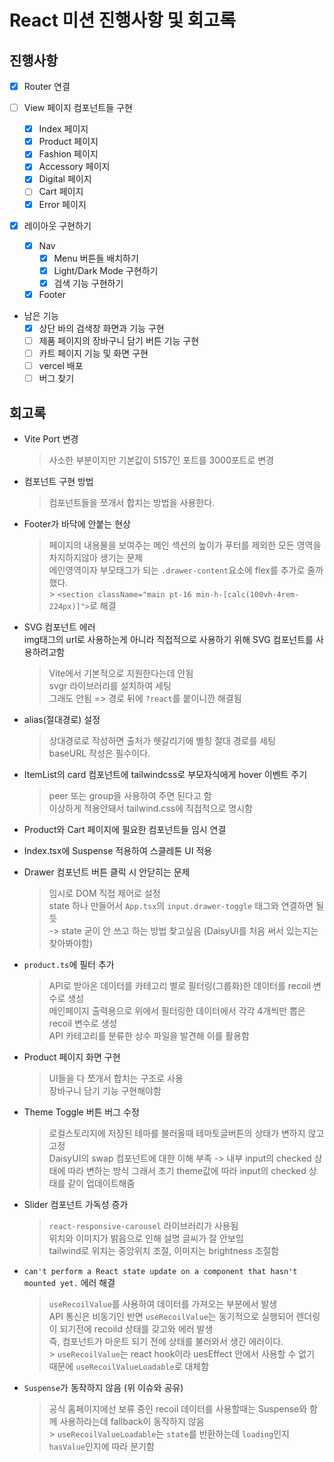 # React 미션 진행사항 및 회고록

## 진행사항

- [x] Router 연결
- [ ] View 페이지 컴포넌트들 구현

  - [x] Index 페이지
  - [x] Product 페이지
  - [x] Fashion 페이지
  - [x] Accessory 페이지
  - [x] Digital 페이지
  - [ ] Cart 페이지
  - [x] Error 페이지

- [x] 레이아웃 구현하기

  - [x] Nav
    - [x] Menu 버튼들 배치하기
    - [x] Light/Dark Mode 구현하기
    - [x] 검색 기능 구현하기
  - [x] Footer

- 남은 기능
  - [x] 상단 바의 검색창 화면과 기능 구현
  - [ ] 제품 페이지의 장바구니 담기 버튼 기능 구현
  - [ ] 카트 페이지 기능 및 화면 구현
  - [ ] vercel 배포
  - [ ] 버그 찾기

## 회고록

- Vite Port 변경

  > 사소한 부분이지만 기본값이 5157인 포트를 3000포트로 변경

- 컴포넌트 구현 방법

  > 컴포넌트들을 쪼개서 합치는 방법을 사용한다.

- Footer가 바닥에 안붙는 현상

  > 페이지의 내용물을 보여주는 메인 섹션의 높이가 푸터를 제외한 모든 영역을 차지하지않아 생기는 문제<br>
  > 메인영역이자 부모태그가 되는 `.drawer-content`요소에 flex를 추가로 줄까했다.<br/> > `<section className="main pt-16 min-h-[calc(100vh-4rem-224px)]">`로 해결

- SVG 컴포넌트 에러<br>
  img태그의 url로 사용하는게 아니라 직접적으로 사용하기 위해 SVG 컴포넌트를 사용하려고함

  > Vite에서 기본적으로 지원한다는데 안됨<br>
  > svgr 라이브러리를 설치하여 세팅<br>
  > 그래도 안됨 => 경로 뒤에 `?react`를 붙이니깐 해결됨

- alias(절대경로) 설정

  > 상대경로로 작성하면 출처가 헷갈리기에 별칭 절대 경로를 세팅<br>
  > baseURL 작성은 필수이다.

- ItemList의 card 컴포넌트에 tailwindcss로 부모자식에게 hover 이벤트 주기

  > peer 또는 group을 사용하여 주면 된다고 함<br>
  > 이상하게 적용안돼서 tailwind.css에 직접적으로 명시함

- Product와 Cart 페이지에 필요한 컴포넌트들 임시 연결

- Index.tsx에 Suspense 적용하여 스클레톤 UI 적용

- Drawer 컴포넌트 버튼 클릭 시 안닫히는 문제

  > 임시로 DOM 직접 제어로 설정<br>
  > state 하나 만들어서 `App.tsx`의 `input.drawer-toggle` 태그와 연결하면 될듯<br>
  > -> state 굳이 안 쓰고 하는 방법 찾고싶음 (DaisyUI를 처음 써서 있는지는 찾아봐야함)

- `product.ts`에 필터 추가

  > API로 받아온 데이터를 카테고리 별로 필터링(그룹화)한 데이터를 recoil 변수로 생성<br>
  > 메인페이지 출력용으로 위에서 필터링한 데이터에서 각각 4개씩만 뽑은 recoil 변수로 생성<br>
  > API 카테고리를 분류한 상수 파일을 발견해 이를 활용함

- Product 페이지 화면 구현

  > UI들을 다 쪼개서 합치는 구조로 사용<br>
  > 장바구니 담기 기능 구현해야함

- Theme Toggle 버튼 버그 수정

  > 로컬스토리지에 저장된 테마를 불러올때 테마토글버튼의 상태가 변하지 않고 고정<br>
  > DaisyUI의 swap 컴포넌트에 대한 이해 부족 -> 내부 input의 checked 상태에 따라 변하는 방식
  > 그래서 초기 theme값에 따라 input의 checked 상태를 같이 업데이트해줌

- Slider 컴포넌트 가독성 증가

  > `react-responsive-carousel` 라이브러리가 사용됨<br>
  > 위치와 이미지가 밝음으로 인해 설명 글씨가 잘 안보임<br>
  > tailwind로 위치는 중앙위치 조절, 이미지는 brightness 조절함

- `can't perform a React state update on a component that hasn't mounted yet.` 에러 해결

  > `useRecoilValue`를 사용하여 데이터를 가져오는 부분에서 발생<br>
  > API 통신은 비동기인 반면 `useRecoilValue`는 동기적으로 실행되어 렌더링이 되기전에 recoild 상태를 갖고와 에러 발생<br>
  > 즉, 컴포넌트가 마운트 되기 전에 상태를 불러와서 생긴 에러이다.<br> > `useRecoilValue`는 react hook이라 uesEffect 안에서 사용할 수 없기 때문에 `useRecoilValueLoadable`로 대체함<br>

- `Suspense`가 동작하지 않음 (위 이슈와 공유)
  > 공식 홈페이지에선 보류 중인 recoil 데이터를 사용할때는 Suspense와 함께 사용하라는데 fallback이 동작하지 않음<br> > `useRecoilValueLoadable`는 `state`를 반환하는데 `loading`인지 `hasValue`인지에 따라 분기함 <br>
